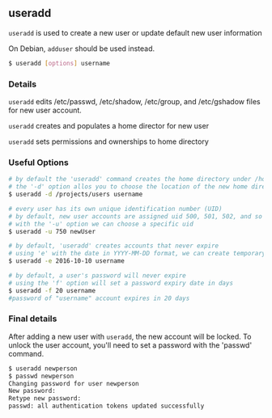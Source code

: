 ---
---

useradd
--------

`useradd` is used to create a new user or update default new user information 

On Debian, `adduser` should be used instead.  


~~~ bash
$ useradd [options] username
~~~


<!--more-->

### Details
`useradd` edits /etc/passwd, /etc/shadow, /etc/group, and /etc/gshadow files for new user account.

`useradd` creates and populates a home director for new user

`useradd` sets permissions and ownerships to home directory


### Useful Options
~~~bash
# by default the 'useradd' command creates the home directory under /home directory with username
# the '-d' option allos you to choose the location of the new home directory.
$ useradd -d /projects/users username
~~~



~~~bash
# every user has its own unique identification number (UID)
# by default, new user accounts are assigned uid 500, 501, 502, and so on
# with the '-u' option we can choose a specific uid
$ useradd -u 750 newUser
~~~


~~~bash
# by default, 'useradd' creates accounts that never expire
# using 'e' with the date in YYYY-MM-DD format, we can create temporary accounts
$ useradd -e 2016-10-10 username
~~~


~~~bash
# by default, a user's password will never expire
# using the 'f' option will set a password expiry date in days
$ useradd -f 20 username		
#password of "username" account expires in 20 days
~~~


### Final details
After adding a new user with `useradd`, the new account will be locked.
To unlock the user account, you'll need to set a password with the 'passwd' command.

~~~bash
$ useradd newperson
$ passwd newperson
Changing password for user newperson
New password:
Retype new password:
passwd: all authentication tokens updated successfully
~~~
